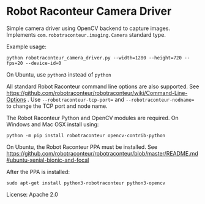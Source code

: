 # Robot Raconteur Camera Driver

Simple camera driver using OpenCV backend to capture images. Implements `com.robotraconteur.imaging.Camera` standard type.

Example usage:

    python robotraconteur_camera_driver.py --width=1280 --height=720 --fps=20 --device-id=0

On Ubuntu, use `python3` instead of `python`

All standard Robot Raconteur command line options are also supported. See https://github.com/robotraconteur/robotraconteur/wiki/Command-Line-Options . Use `--robotraconteur-tcp-port=` and `--robotraconteur-nodname=` to change the TCP port and node name.

The Robot Raconteur Python and OpenCV modules are required. On Windows and Mac OSX install using:

    python -m pip install robotraconteur opencv-contrib-python

On Ubuntu, the Robot Raconteur PPA must be installed. See https://github.com/robotraconteur/robotraconteur/blob/master/README.md#ubuntu-xenial-bionic-and-focal

After the PPA is installed:

    sudo apt-get install python3-robotraconteur python3-opencv

License: Apache 2.0
